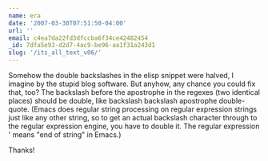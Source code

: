 ```yaml
---
name: era
date: '2007-03-30T07:51:50-04:00'
url: ''
email: c4ea7da22fd3dfccba6f34ce42482454
_id: 7dfa5e93-d2d7-4ac9-be96-aa1f31a243d1
slug: '/its_all_text_v06/'
---
```


Somehow the double backslashes in the elisp snippet were halved, I imagine by
the stupid blog software. But anyhow, any chance you could fix that, too? The
backslash before the apostrophe in the regexes (two identical places) should
be double, like backslash backslash apostrophe double-quote. (Emacs does
regular string processing on regular expression strings just like any other
string, so to get an actual backslash character through to the regular
expression engine, you have to double it. The regular expression \' means "end
of string" in Emacs.)

Thanks!
